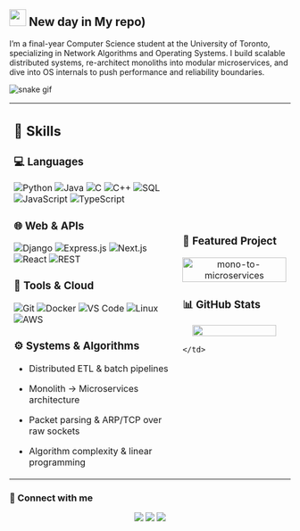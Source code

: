 ## <img src="https://media.giphy.com/media/hvRJCLFzcasrR4ia7z/giphy.gif" width="30px"> New day in My repo)  
I’m a final-year Computer Science student at the University of Toronto, specializing in Network Algorithms and Operating Systems. I build scalable distributed systems, re-architect monoliths into modular microservices, and dive into OS internals to push performance and reliability boundaries.  

![snake gif](https://github.com/injongwon/injongwon/blob/output/github-contribution-grid-snake.svg)  

<table width="100%">
  <tr>
    <td width="60%">

## 🚀 Skills

### 💻 Languages
![Python](https://img.shields.io/badge/-Python-3776AB?style=flat&logo=python&logoColor=white)
![Java](https://img.shields.io/badge/-Java-007396?style=flat&logo=java&logoColor=white)
![C](https://img.shields.io/badge/-C-A8B9CC?style=flat&logo=c&logoColor=black)
![C++](https://img.shields.io/badge/-C++-00599C?style=flat&logo=c%2B%2B&logoColor=white)
![SQL](https://img.shields.io/badge/-SQL-4479A1?style=flat&logo=mysql&logoColor=white)
![JavaScript](https://img.shields.io/badge/-JavaScript-F7DF1E?style=flat&logo=javascript&logoColor=black)
![TypeScript](https://img.shields.io/badge/-TypeScript-3178C6?style=flat&logo=typescript&logoColor=white)

### 🌐 Web & APIs
![Django](https://img.shields.io/badge/-Django-092E20?style=flat&logo=django&logoColor=white)
![Express.js](https://img.shields.io/badge/-Express.js-000000?style=flat&logo=express&logoColor=white)
![Next.js](https://img.shields.io/badge/-Next.js-000000?style=flat&logo=nextdotjs&logoColor=white)
![React](https://img.shields.io/badge/-React-61DAFB?style=flat&logo=react&logoColor=black)
![REST](https://img.shields.io/badge/-REST-FF6C37?style=flat&logo=rest&logoColor=white)

### 🧰 Tools & Cloud
![Git](https://img.shields.io/badge/-Git-F05032?style=flat&logo=git&logoColor=white)
![Docker](https://img.shields.io/badge/-Docker-2496ED?style=flat&logo=docker&logoColor=white)
![VS Code](https://img.shields.io/badge/-VSCode-007ACC?style=flat&logo=visual-studio-code&logoColor=white)
![Linux](https://img.shields.io/badge/-Linux-FCC624?style=flat&logo=linux&logoColor=black)
![AWS](https://img.shields.io/badge/-AWS-232F3E?style=flat&logo=amazonaws&logoColor=white)

### ⚙️ Systems & Algorithms
- Distributed ETL & batch pipelines  
- Monolith → Microservices architecture  
- Packet parsing & ARP/TCP over raw sockets  
- Algorithm complexity & linear programming  

    </td>
    <td width="40%">

### 📂 Featured Project

<p align="center">
  <a href="https://github.com/injongwon/mono-to-microservices">
    <img align="center" width="100%" src="https://github-readme-stats.vercel.app/api/pin/?username=injongwon&repo=mono-to-microservices&theme=radical&show_owner=true" alt="mono-to-microservices" />
  </a>
</p>

### 📊 GitHub Stats

<p align="center">
  <img width="90%" src="https://github-readme-stats.vercel.app/api/top-langs/?username=injongwon&layout=compact&langs_count=8&theme=radical&count_private=true" />
</p>

    </td>
  </tr>
</table>

### 🔗 Connect with me

<p align="center">
  <a href="https://portfolio-injongwon.vercel.app/"><img src="https://img.shields.io/badge/-Portfolio-3423A6?style=for-the-badge&logo=google-chrome&logoColor=white"/></a>
  <a href="https://github.com/injongwon"><img src="https://img.shields.io/badge/-GitHub-181717?style=for-the-badge&logo=github&logoColor=white"/></a>
  <a href="mailto:injong.won@mail.utoronto.ca"><img src="https://img.shields.io/badge/-injong.won@mail.utoronto.ca-D14836?style=for-the-badge&logo=gmail&logoColor=white"/></a>
</p>
